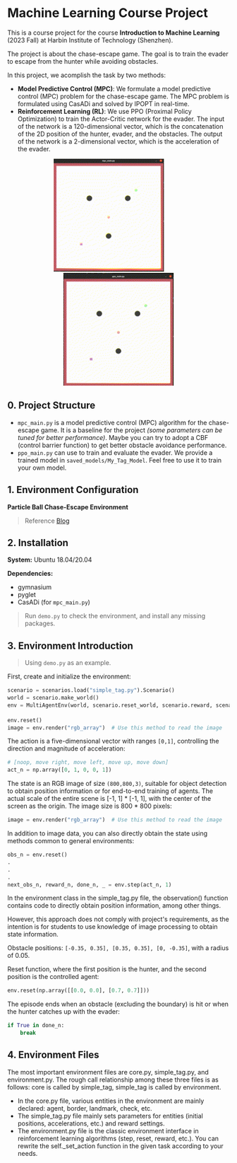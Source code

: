 # Machine Learning Course Project
This is a course project for the course **Introduction to Machine Learning** (2023 Fall) at Harbin Institute of Technology (Shenzhen).

The project is about the chase-escape game. The goal is to train the evader to escape from the hunter while avoiding obstacles. 

In this project, we acomplish the task by two methods:
+ **Model Predictive Control (MPC)**: 
We formulate a model predictive control (MPC) problem for the chase-escape game. The MPC problem is formulated using CasADi and solved by IPOPT in real-time.
+ **Reinforcement Learning (RL)**:
We use PPO (Proximal Policy Optimization) to train the Actor-Critic network for the evader. 
The input of the network is a 120-dimensional vector, which is the concatenation of the 2D position of the hunter, evader, and the obstacles. The output of the network is a 2-dimensional vector, which is the acceleration of the evader.

<p align="center">
    <img src="./gif/mpc_demo.gif" width="250" height="255" alt="mpc_demo"/>
    <span style="display:inline-block; width: 40px;"></span>
    <img src="./gif/ppo_demo.gif" width="250" height="255" alt="ppo_demo"/>
</p>

## 0. Project Structure
+ `mpc_main.py` is a model predictive control (MPC) algorithm for the chase-escape game. It is a baseline for the project *(some parameters can be tuned for better performance)*. Maybe you can try to adopt a CBF (control barrier function) to get better obstacle avoidance performance.
+ `ppo_main.py` can use to train and evaluate the evader. We provide a trained model in `saved_models/My_Tag_Model`. Feel free to use it to train your own model.

## 1. Environment Configuration

**Particle Ball Chase-Escape Environment**

> Reference [Blog](https://blog.csdn.net/kysguqfxfr/article/details/100070584?utm_medium=distribute.pc_relevant.none-task-blog-BlogCommendFromMachineLearnPai2-3.channel_param&depth_1-utm_source=distribute.pc_relevant.none-task-blog-BlogCommendFromMachineLearnPai2-3.channel_param)

## 2. Installation

**System:** Ubuntu 18.04/20.04

**Dependencies:**
- gymnasium
- pyglet
- CasADi (for `mpc_main.py`)

> Run `demo.py` to check the environment, and install any missing packages.

## 3. Environment Introduction

> Using `demo.py` as an example.

First, create and initialize the environment:

```python
scenario = scenarios.load("simple_tag.py").Scenario()
world = scenario.make_world()
env = MultiAgentEnv(world, scenario.reset_world, scenario.reward, scenario.observation, info_callback=None, done_callback=scenario.is_done, shared_viewer=True)

env.reset()
image = env.render("rgb_array")  # Use this method to read the image
```

The action is a five-dimensional vector with ranges `[0,1]`, controlling the direction and magnitude of acceleration:

```python
# [noop, move right, move left, move up, move down]
act_n = np.array([0, 1, 0, 0, 1])
```

The state is an RGB image of size `(800,800,3)`, suitable for object detection to obtain position information or for end-to-end training of agents. The actual scale of the entire scene is [-1, 1] * [-1, 1], with the center of the screen as the origin. The image size is 800 * 800 pixels:

```python
image = env.render("rgb_array")  # Use this method to read the image
```

In addition to image data, you can also directly obtain the state using methods common to general environments:

```python
obs_n = env.reset()
.
.
.
next_obs_n, reward_n, done_n, _ = env.step(act_n, 1)
```

In the environment class in the simple_tag.py file, the observation() function contains code to directly obtain position information, among other things.

However, this approach does not comply with project's requirements, as the intention is for students to use knowledge of image processing to obtain state information.

Obstacle positions: `[-0.35, 0.35], [0.35, 0.35], [0, -0.35]`, with a radius of 0.05.

Reset function, where the first position is the hunter, and the second position is the controlled agent:

```python
env.reset(np.array([[0.0, 0.0], [0.7, 0.7]]))
```

The episode ends when an obstacle (excluding the boundary) is hit or when the hunter catches up with the evader:

```python
if True in done_n:
    break
```

## 4. Environment Files
The most important environment files are core.py, simple_tag.py, and environment.py. The rough call relationship among these three files is as follows: core is called by simple_tag, simple_tag is called by environment.

- In the core.py file, various entities in the environment are mainly declared: agent, border, landmark, check, etc.
- The simple_tag.py file mainly sets parameters for entities (initial positions, accelerations, etc.) and reward settings.
- The environment.py file is the classic environment interface in reinforcement learning algorithms (step, reset, reward, etc.). You can rewrite the self._set_action function in the given task according to your needs.
